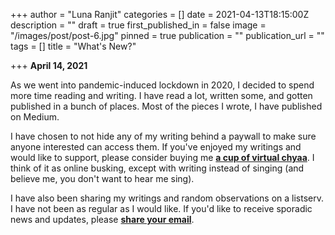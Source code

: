 +++
author = "Luna Ranjit"
categories = []
date = 2021-04-13T18:15:00Z
description = ""
draft = true
first_published_in = false
image = "/images/post/post-6.jpg"
pinned = true
publication = ""
publication_url = ""
tags = []
title = "What's New?"

+++
**April 14, 2021**

As we went into pandemic-induced lockdown in 2020, I decided to spend more time reading and writing. I have read a lot, written some, and gotten published in a bunch of places. Most of the pieces I wrote, I have published on Medium. 

I have chosen to not hide any of my writing behind a paywall to make sure anyone interested can access them. If you've enjoyed my writings and would like to support, please consider buying me [**a cup of virtual chyaa**](https://www.buymeacoffee.com/lunaranjit). I think of it as online busking, except with writing instead of singing (and believe me, you don't want to hear me sing). 

I have also been sharing my writings and random observations on a listserv. I have not been as regular as I would like. If you'd like to receive sporadic news and updates, please [**share your email**](http://tinyletter.com/LunaRanjit).